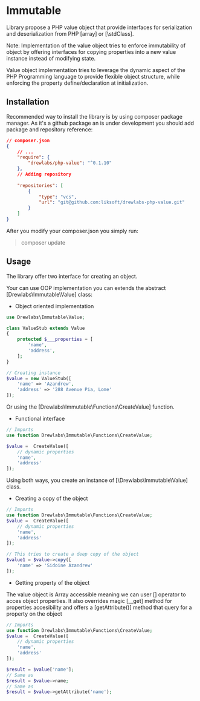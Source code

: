 # Immutable

Library propose a PHP value object that provide interfaces for serialization and deserialization from PHP [array] or [\stdClass].

Note: Implementation of the value object tries to enforce immutability of object by offering interfaces for copying properties into a new value instance instead of modifying state.

Value object implementation tries to leverage the dynamic aspect of the PHP Programming language to provide flexible object structure, while enforcing the property define/declaration at initialization.

## Installation

Recommended way to install the library is by using composer package manager. As it's a github package an is under development you should add package and repository reference:

```json
// composer.json
{
    // ...
    "require": {
        "drewlabs/php-value": "^0.1.10"
    },
    // Adding repository
    
    "repositories": [
        {
            "type": "vcs",
            "url": "git@github.com:liksoft/drewlabs-php-value.git"
        }
    ]
}
```

After you modify your composer.json you simply run:

> composer update

## Usage

The library offer two interface for creating an object. 

Your can use OOP implementation you can extends the abstract [Drewlabs\Immutable\Value] class:

- Object oriented implementation

```php
use Drewlabs\Immutable\Value;

class ValueStub extends Value
{
    protected $___properties = [
        'name',
        'address',
    ];
}

// Creating instance
$value = new ValueStub([
    'name' => 'Azandrew',
    'address' => '288 Avenue Pia, Lome'
]);
```

Or using the [Drewlabs\Immutable\Functions\CreateValue] function.

- Functional interface

```php
// Imports
use function Drewlabs\Immutable\Functions\CreateValue;

$value =  CreateValue([
    // dynamic properties
    'name',
    'address'
]);
```

Using both ways, you create an instance of [\Drewlabs\Immutable\Value] class.

- Creating a copy of the object

```php
// Imports
use function Drewlabs\Immutable\Functions\CreateValue;
$value =  CreateValue([
    // dynamic properties
    'name',
    'address'
]);

// This tries to create a deep copy of the object
$value1 = $value->copy([
    'name' => 'Sidoine Azandrew'
]);
```

- Getting property of the object

The value object is Array accessible meaning we can user [] operator to acces object properties. It also overrides magic [__get] method for properties accesibility and offers a [getAttribute()] method that query for a property on the object

```php
// Imports
use function Drewlabs\Immutable\Functions\CreateValue;
$value =  CreateValue([
    // dynamic properties
    'name',
    'address'
]);

$result = $value['name']; 
// Same as
$result = $value->name;
// Same as
$result = $value->getAttribute('name');
```
